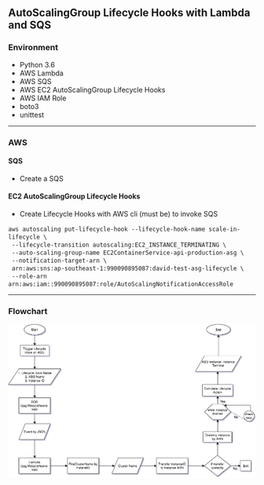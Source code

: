 ## AutoScalingGroup Lifecycle Hooks with Lambda and SQS

### Environment
- Python 3.6
- AWS Lambda
- AWS SQS
- AWS EC2 AutoScalingGroup Lifecycle Hooks
- AWS IAM Role
- boto3
- unittest
 
---

### AWS
#### SQS
- Create a SQS
#### EC2 AutoScalingGroup Lifecycle Hooks
- Create Lifecycle Hooks with AWS cli (must be) to invoke SQS
```
aws autoscaling put-lifecycle-hook --lifecycle-hook-name scale-in-lifecycle \
 --lifecycle-transition autoscaling:EC2_INSTANCE_TERMINATING \
 --auto-scaling-group-name EC2ContainerService-api-production-asg \
 --notification-target-arn \
 arn:aws:sns:ap-southeast-1:990090895087:david-test-asg-lifecycle \
 --role-arn arn:aws:iam::990090895087:role/AutoScalingNotificationAccessRole
```

---

### Flowchart


![text](https://github.com/davidh83110/AutoScalingGroup-SQS-LifecycleHooks-Lambda/blob/master/flowchart.png?raw=true)